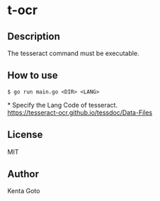 # t-ocr

## Description
The tesseract command must be executable.

## How to use
```
$ go run main.go <DIR> <LANG>
```
\* Specify the Lang Code of tesseract.  
https://tesseract-ocr.github.io/tessdoc/Data-Files

## License
MIT

## Author
Kenta Goto
